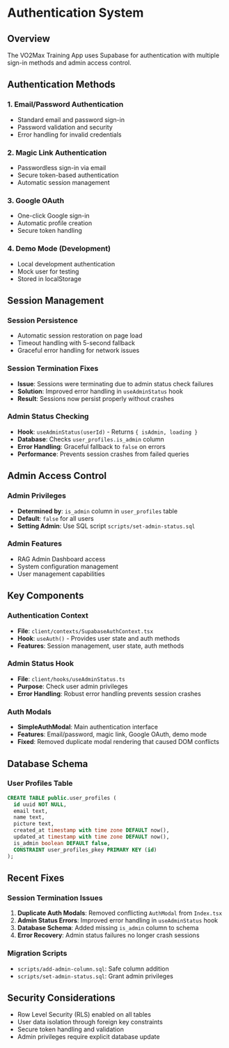 # Authentication System

## Overview
The VO2Max Training App uses Supabase for authentication with multiple sign-in methods and admin access control.

## Authentication Methods

### 1. Email/Password Authentication
- Standard email and password sign-in
- Password validation and security
- Error handling for invalid credentials

### 2. Magic Link Authentication
- Passwordless sign-in via email
- Secure token-based authentication
- Automatic session management

### 3. Google OAuth
- One-click Google sign-in
- Automatic profile creation
- Secure token handling

### 4. Demo Mode (Development)
- Local development authentication
- Mock user for testing
- Stored in localStorage

## Session Management

### Session Persistence
- Automatic session restoration on page load
- Timeout handling with 5-second fallback
- Graceful error handling for network issues

### Session Termination Fixes
- **Issue**: Sessions were terminating due to admin status check failures
- **Solution**: Improved error handling in `useAdminStatus` hook
- **Result**: Sessions now persist properly without crashes

### Admin Status Checking
- **Hook**: `useAdminStatus(userId)` - Returns `{ isAdmin, loading }`
- **Database**: Checks `user_profiles.is_admin` column
- **Error Handling**: Graceful fallback to `false` on errors
- **Performance**: Prevents session crashes from failed queries

## Admin Access Control

### Admin Privileges
- **Determined by**: `is_admin` column in `user_profiles` table
- **Default**: `false` for all users
- **Setting Admin**: Use SQL script `scripts/set-admin-status.sql`

### Admin Features
- RAG Admin Dashboard access
- System configuration management
- User management capabilities

## Key Components

### Authentication Context
- **File**: `client/contexts/SupabaseAuthContext.tsx`
- **Hook**: `useAuth()` - Provides user state and auth methods
- **Features**: Session management, user state, auth methods

### Admin Status Hook
- **File**: `client/hooks/useAdminStatus.ts`
- **Purpose**: Check user admin privileges
- **Error Handling**: Robust error handling prevents session crashes

### Auth Modals
- **SimpleAuthModal**: Main authentication interface
- **Features**: Email/password, magic link, Google OAuth, demo mode
- **Fixed**: Removed duplicate modal rendering that caused DOM conflicts

## Database Schema

### User Profiles Table
```sql
CREATE TABLE public.user_profiles (
  id uuid NOT NULL,
  email text,
  name text,
  picture text,
  created_at timestamp with time zone DEFAULT now(),
  updated_at timestamp with time zone DEFAULT now(),
  is_admin boolean DEFAULT false,
  CONSTRAINT user_profiles_pkey PRIMARY KEY (id)
);
```

## Recent Fixes

### Session Termination Issues
1. **Duplicate Auth Modals**: Removed conflicting `AuthModal` from `Index.tsx`
2. **Admin Status Errors**: Improved error handling in `useAdminStatus` hook
3. **Database Schema**: Added missing `is_admin` column to schema
4. **Error Recovery**: Admin status failures no longer crash sessions

### Migration Scripts
- `scripts/add-admin-column.sql`: Safe column addition
- `scripts/set-admin-status.sql`: Grant admin privileges

## Security Considerations

- Row Level Security (RLS) enabled on all tables
- User data isolation through foreign key constraints
- Secure token handling and validation
- Admin privileges require explicit database update 